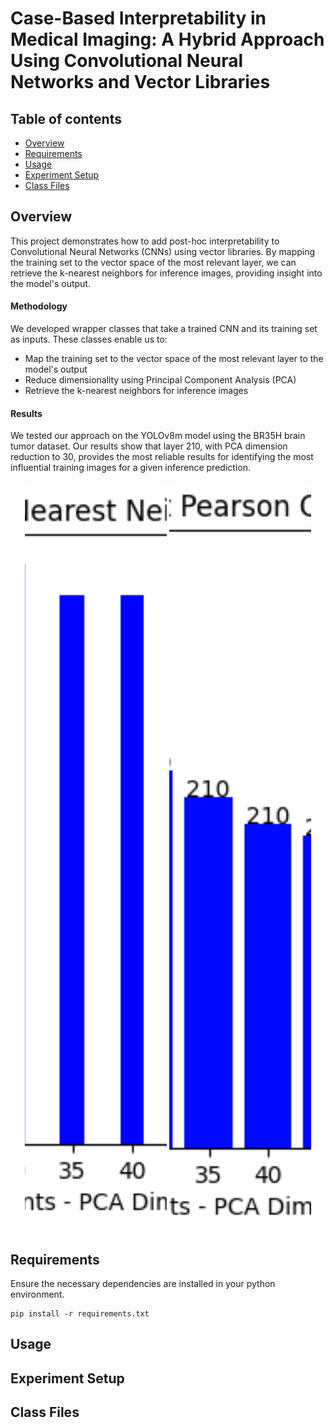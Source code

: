 # Case-Based Interpretability in Medical Imaging: A Hybrid Approach Using Convolutional Neural Networks and Vector Libraries 

## Table of contents
* [Overview](#overview)
* [Requirements](#requirements)
* [Usage](#usage)
* [Experiment Setup](#experiment-setup)
* [Class Files](#Class-Files)

## Overview
This project demonstrates how to add post-hoc interpretability to Convolutional Neural Networks (CNNs) using vector libraries. By mapping the training set to the vector space of the most relevant layer, we can retrieve the k-nearest neighbors for inference images, providing insight into the model's output.
#### Methodology
We developed wrapper classes that take a trained CNN and its training set as inputs. These classes enable us to:
* Map the training set to the vector space of the most relevant layer to the model's output
* Reduce dimensionality using Principal Component Analysis (PCA)
* Retrieve the k-nearest neighbors for inference images
#### Results
We tested our approach on the YOLOv8m model using the BR35H brain tumor dataset. Our results show that layer 210, with PCA dimension reduction to 30, provides the most reliable results for identifying the most influential training images for a given inference prediction.

<p align="center">
  <img src="https://raw.githubusercontent.com/ajbax-cmd/Interpretable-Brain-Tumor-Detection/master/Images_and_Graphs/Duplicate_Nearest_Neighbors.png" width="45%" style="height: 30vh; object-fit: cover;" />
  <img src="https://raw.githubusercontent.com/ajbax-cmd/Interpretable-Brain-Tumor-Detection/master/Images_and_Graphs/YOLOv8_Layer_Pearson.png" width="45%" style="height: 30vh; object-fit: cover;" />
</p>


## Requirements
Ensure the necessary dependencies are installed in your python environment.
```
pip install -r requirements.txt
```
## Usage
## Experiment Setup
## Class Files

